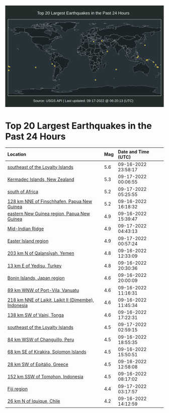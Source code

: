 ![Map](./map.png)

# Top 20 Largest Earthquakes in the Past 24 Hours

| Location | Mag | Date and Time (UTC) |
|:---|:---|:---|
| [southeast of the Loyalty Islands](https://earthquake.usgs.gov/earthquakes/eventpage/us7000i8pw) | 5.6 | 09-16-2022 23:58:17 |
| [Kermadec Islands, New Zealand](https://earthquake.usgs.gov/earthquakes/eventpage/us7000i8py) | 5.3 | 09-17-2022 00:06:55 |
| [south of Africa](https://earthquake.usgs.gov/earthquakes/eventpage/us7000i8re) | 5.2 | 09-17-2022 05:25:55 |
| [128 km NNE of Finschhafen, Papua New Guinea](https://earthquake.usgs.gov/earthquakes/eventpage/us7000i8lz) | 5.2 | 09-16-2022 16:18:32 |
| [eastern New Guinea region, Papua New Guinea](https://earthquake.usgs.gov/earthquakes/eventpage/us7000i8lp) | 4.9 | 09-16-2022 15:39:47 |
| [Mid-Indian Ridge](https://earthquake.usgs.gov/earthquakes/eventpage/us7000i8r8) | 4.9 | 09-17-2022 04:43:13 |
| [Easter Island region](https://earthquake.usgs.gov/earthquakes/eventpage/us7000i8qd) | 4.9 | 09-17-2022 00:57:24 |
| [203 km N of Qalansīyah, Yemen](https://earthquake.usgs.gov/earthquakes/eventpage/us7000i8id) | 4.8 | 09-16-2022 12:33:09 |
| [13 km E of Yedisu, Turkey](https://earthquake.usgs.gov/earthquakes/eventpage/us7000i8nr) | 4.8 | 09-16-2022 20:30:36 |
| [Bonin Islands, Japan region](https://earthquake.usgs.gov/earthquakes/eventpage/us7000i8nk) | 4.6 | 09-16-2022 20:00:09 |
| [89 km WNW of Port-Vila, Vanuatu](https://earthquake.usgs.gov/earthquakes/eventpage/us7000i8i3) | 4.6 | 09-16-2022 11:16:31 |
| [218 km NNE of Laikit, Laikit II (Dimembe), Indonesia](https://earthquake.usgs.gov/earthquakes/eventpage/us7000i8i8) | 4.6 | 09-16-2022 11:45:34 |
| [138 km SW of Vaini, Tonga](https://earthquake.usgs.gov/earthquakes/eventpage/us7000i8me) | 4.6 | 09-16-2022 17:22:31 |
| [southeast of the Loyalty Islands](https://earthquake.usgs.gov/earthquakes/eventpage/us7000i8qx) | 4.5 | 09-17-2022 02:59:15 |
| [84 km WSW of Changuillo, Peru](https://earthquake.usgs.gov/earthquakes/eventpage/us7000i8mp) | 4.5 | 09-16-2022 18:55:35 |
| [68 km SE of Kirakira, Solomon Islands](https://earthquake.usgs.gov/earthquakes/eventpage/us7000i8lr) | 4.5 | 09-16-2022 15:50:51 |
| [28 km SW of Epitálio, Greece](https://earthquake.usgs.gov/earthquakes/eventpage/us7000i8ig) | 4.5 | 09-16-2022 12:58:08 |
| [152 km SSW of Tomohon, Indonesia](https://earthquake.usgs.gov/earthquakes/eventpage/us7000i8hm) | 4.5 | 09-16-2022 08:17:02 |
| [Fiji region](https://earthquake.usgs.gov/earthquakes/eventpage/us7000i8qy) | 4.4 | 09-17-2022 03:17:57 |
| [26 km N of Iquique, Chile](https://earthquake.usgs.gov/earthquakes/eventpage/us7000i8jm) | 4.2 | 09-16-2022 14:12:59 |
